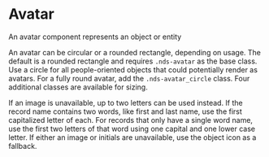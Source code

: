 # Avatar

An avatar component represents an object or entity

An avatar can be circular or a rounded rectangle, depending on usage. The
default is a rounded rectangle and requires `.nds-avatar` as the base class.
Use a circle for all people-oriented objects that could potentially render
as avatars. For a fully round avatar, add the `.nds-avatar_circle` class.
Four additional classes are available for sizing.

If an image is unavailable, up to two letters can be used instead. If the
record name contains two words, like first and last name, use the first
capitalized letter of each. For records that only have a single word name,
use the first two letters of that word using one capital and one lower case
letter. If either an image or initials are unavailable, use the object icon as a fallback.
